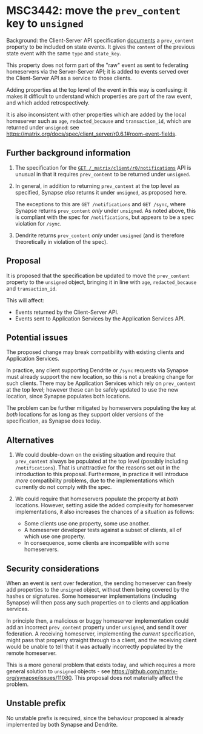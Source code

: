 # MSC3442: move the `prev_content` key to `unsigned`

Background: the Client-Server API specification
[documents](https://matrix.org/docs/spec/client_server/r0.6.1#state-event-fields)
a `prev_content` property to be included on state events. It gives the
`content` of the previous state event with the same `type` and `state_key`.

This property does not form part of the "raw" event as sent to federating
homeservers via the Server-Server API; it is added to events served over the
Client-Server API as a service to those clients.

Adding properties at the top level of the event in this way is confusing: it
makes it difficult to understand which properties are part of the raw event,
and which added retrospectively.

It is also inconsistent with other properties which are added by the local
homeserver such as `age`, `redacted_because` and `transaction_id`, which are
returned under `unsigned`: see https://matrix.org/docs/spec/client_server/r0.6.1#room-event-fields.

## Further background information

1. The specification for the [`GET
   /_matrix/client/r0/notifications`](https://matrix.org/docs/spec/client_server/r0.6.1#get-matrix-client-r0-notifications)
   API is unusual in that it requires `prev_content` to be returned under
   `unsigned`.

2. In general, in addition to returning `prev_content` at the top level as
   specified, Synapse *also* returns it under `unsigned`, as proposed here.

   The exceptions to this are `GET /notifications` and `GET /sync`, where
   Synapse returns `prev_content` *only* under `unsigned`. As noted above, this
   is compliant with the spec for `/notifications`, but appears to be a spec
   violation for `/sync`.

3. Dendrite returns `prev_content` *only* under `unsigned` (and is therefore
   theoretically in violation of the spec).

## Proposal

It is proposed that the specification be updated to move the `prev_content`
property to the `unsigned` object, bringing it in line with `age`,
`redacted_because` and `transaction_id`.

This will affect:
 * Events returned by the Client-Server API.
 * Events sent to Application Services by the Application Services API.

## Potential issues

The proposed change may break compatibility with existing clients and
Application Services.

In practice, any client supporting Dendrite or `/sync` requests via Synapse
must already support the new location, so this is not a breaking change for
such clients. There may be Application Services which rely on `prev_content` at
the top level; however these can be safely updated to use the new location,
since Synapse populates both locations.

The problem can be further mitigated by homeservers populating the key at
*both* locations for as long as they support older versions of the
specification, as Synapse does today.

## Alternatives

1. We could double-down on the existing situation and require that
   `prev_content` always be populated at the top level (possibly including
   `/notifications`).  That is unattractive for the reasons set out in the
   introduction to this proposal. Furthermore, in practice it will introduce
   *more* compatibility problems, due to the implementations which currently do
   not comply with the spec.

2. We could require that homeservers populate the property at *both*
   locations. However, setting aside the added complexity for homeserver
   implementations, it also increases the chances of a situation as follows:

    * Some clients use one property, some use another.
    * A homeserver developer tests against a subset of clients, all of which use
      one property.
    * In consequence, some clients are incompatible with some homeservers.

## Security considerations

When an event is sent over federation, the sending homeserver can freely add
properties to the `unsigned` object, without them being covered by the
hashes or signatures. Some homeserver implementations (including Synapse)
will then pass any such properties on to clients and application services.

In principle then, a malicious or buggy homeserver implementation could add an
incorrect `prev_content` property under `unsigned`, and send it over
federation. A receiving homeserver, implementing the *current* specification,
might pass that property straight through to a client, and the receiving client
would be unable to tell that it was actually incorrectly populated by the
remote homeserver.

This is a more general problem that exists today, and which requires a more
general solution to `unsigned` objects - see
https://github.com/matrix-org/synapse/issues/11080.  This proposal does not
materially affect the problem.

## Unstable prefix

No unstable prefix is required, since the behaviour proposed is already
implemented by both Synapse and Dendrite.
